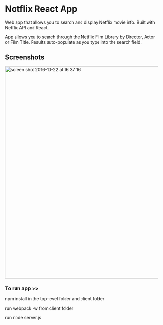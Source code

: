 # Notflix React App

Web app that allows you to search and display Netflix movie info. Built with Netflix API and React.

App allows you to search through the Netflix Film Library by Director, Actor or Film Title. 
Results auto-populate as you type into the search field.


## Screenshots

<img width="700" alt="screen shot 2016-10-22 at 16 37 16" src="https://cloud.githubusercontent.com/assets/17990363/19620464/d237e60a-9875-11e6-941f-152f266395e8.png">





### To run app >> 

npm install in the top-level folder and client folder

run webpack -w from client folder

run node server.js
